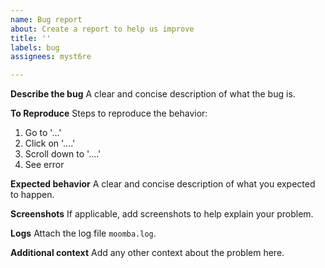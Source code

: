 ```yaml
---
name: Bug report
about: Create a report to help us improve
title: ''
labels: bug
assignees: myst6re

---
```


**Describe the bug**
A clear and concise description of what the bug is.

**To Reproduce**
Steps to reproduce the behavior:
1. Go to '...'
2. Click on '....'
3. Scroll down to '....'
4. See error

**Expected behavior**
A clear and concise description of what you expected to happen.

**Screenshots**
If applicable, add screenshots to help explain your problem.

**Logs**
Attach the log file `moomba.log`.

**Additional context**
Add any other context about the problem here.
